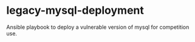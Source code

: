 # legacy-mysql-deployment
Ansible playbook to deploy a vulnerable version of mysql for competition use.
